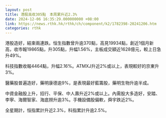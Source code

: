```yaml
---
layout: post
title: 港股高收305點　本周累升近2.3%
date: 2024-12-06 16:35:29.000000000 +08:00
link: https://news.rthk.hk/rthk/ch/component/k2/1782398-20241206.htm
categories: rthk
---
```


港股造好，結束兩連跌。恒生指數曾升逾370點，高見19934點，創近1個月新高，收市報19865點，升305點，升幅1.56%，主板成交額近1628億元，較上日急升49%。

科技指數收報4464點，升幅2.16%。ATMXJ升近2%或以上，表現較好的京東升3%。

醫藥股普遍造好，藥明康德逾9%，是表現最好藍籌股，藥明生物升逾半成。

中資金融股上升，招行、平保、中人壽升近2%或以上。內需股大多造好，安踏、李寧、海爾智家、海底撈升逾3%。手機設備股偏軟，舜宇跌近2%。 

全星期計，恒指累計升近2.3%，科指累計升逾2.5%。
